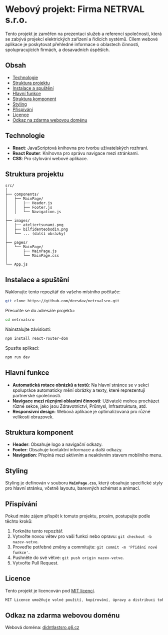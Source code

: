 # Webový projekt: Firma NETRVAL s.r.o.

Tento projekt je zaměřen na prezentaci služeb a referencí společnosti, která se zabývá projekcí elektrických zařízení a řídících systémů. Cílem webové aplikace je poskytovat přehledné informace o oblastech činnosti, spolupracujících firmách, a dosavadních úspěších.

## Obsah

- [Technologie](#technologie)
- [Struktura projektu](#struktura-projektu)
- [Instalace a spuštění](#instalace-a-spuštění)
- [Hlavní funkce](#hlavní-funkce)
- [Struktura komponent](#struktura-komponent)
- [Styling](#styling)
- [Přispívání](#přispívání)
- [Licence](#licence)
- [Odkaz na zdarma webovou doménu](#odkaz-na-zdarma-webovou-doménu)

## Technologie

- **React**: JavaScriptová knihovna pro tvorbu uživatelských rozhraní.
- **React Router**: Knihovna pro správu navigace mezi stránkami.
- **CSS**: Pro stylování webové aplikace.

## Struktura projektu

```plaintext
src/
│
├── components/
│   ├── MainPage/
│   │   ├── Header.js
│   │   ├── Footer.js
│   │   └── Navigation.js
│
├── images/
│   ├── ateliertsunami.png
│   ├── bilfidenteobodin.png
│   └── ... (další obrázky)
│
├── pages/
│   └── MainPage/
│       ├── MainPage.js
│       └── MainPage.css
│
└── App.js
```

## Instalace a spuštění

Naklonujte tento repozitář do vašeho místního počítače:

```bash
git clone https://github.com/deesdav/netrvalsro.git
```

Přesuňte se do adresáře projektu:

```bash
cd netrvalsro
```

Nainstalujte závislosti:

```bash
npm install react-router-dom
```

Spusťte aplikaci:

```bash
npm run dev
```

## Hlavní funkce

- **Automatická rotace obrázků a textů**: Na hlavní stránce se v sekci spolupráce automaticky mění obrázky a texty, které reprezentují partnerské společnosti.
- **Navigace mezi různými oblastmi činnosti**: Uživatelé mohou procházet různé sekce, jako jsou Zdravotnictví, Průmysl, Infrastruktura, atd.
- **Responsivní design**: Webová aplikace je optimalizovaná pro různé velikosti obrazovek.

## Struktura komponent

- **Header**: Obsahuje logo a navigační odkazy.
- **Footer**: Obsahuje kontaktní informace a další odkazy.
- **Navigation**: Přepíná mezi aktivním a neaktivním stavem mobilního menu.

## Styling

Styling je definován v souboru **`MainPage.css`**, který obsahuje specifické styly pro hlavní stránku, včetně layoutu, barevných schémat a animací.

## Přispívání

Pokud máte zájem přispět k tomuto projektu, prosím, postupujte podle těchto kroků:

1. Forkněte tento repozitář.
2. Vytvořte novou větev pro vaši funkci nebo opravu: `git checkout -b nazev-vetve`.
3. Proveďte potřebné změny a commitujte: `git commit -m 'Přidání nové funkce'`.
4. Pushněte do své větve: `git push origin nazev-vetve`.
5. Vytvořte Pull Request.

## Licence

Tento projekt je licencován pod [MIT licencí](#).

```css
MIT Licence umožňuje volné použití, kopírování, úpravy a distribuci tohoto projektu. Další podmínky jsou uvedeny v textu licence.
```

## Odkaz na zdarma webovou doménu

Webová doména: [didntlastsro.g6.cz](https://didntlastsro.g6.cz/)
